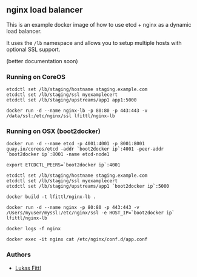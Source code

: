 ## nginx load balancer

This is an example docker image of how to use etcd + nginx as a dynamic load balancer.

It uses the `/lb` namespace and allows you to setup multiple hosts with optional SSL support.

(better documentation soon)

### Running on CoreOS

```
etcdctl set /lb/staging/hostname staging.example.com
etcdctl set /lb/staging/ssl myexamplecert
etcdctl set /lb/staging/upstreams/app1 app1:5000

docker run -d --name nginx-lb -p 80:80 -p 443:443 -v /data/ssl:/etc/nginx/ssl lfittl/nginx-lb
```

### Running on OSX (boot2docker)

```
docker run -d --name etcd -p 4001:4001 -p 8001:8001 quay.io/coreos/etcd -addr `boot2docker ip`:4001 -peer-addr `boot2docker ip`:8001 -name etcd-node1

export ETCDCTL_PEERS=`boot2docker ip`:4001

etcdctl set /lb/staging/hostname staging.example.com
etcdctl set /lb/staging/ssl myexamplecert
etcdctl set /lb/staging/upstreams/app1 `boot2docker ip`:5000

docker build -t lfittl/nginx-lb .

docker run -d --name nginx -p 80:80 -p 443:443 -v /Users/myuser/myssl:/etc/nginx/ssl -e HOST_IP=`boot2docker ip` lfittl/nginx-lb

docker logs -f nginx

docker exec -it nginx cat /etc/nginx/conf.d/app.conf
```

### Authors

* [Lukas Fittl](https://github.com/lfittl)
